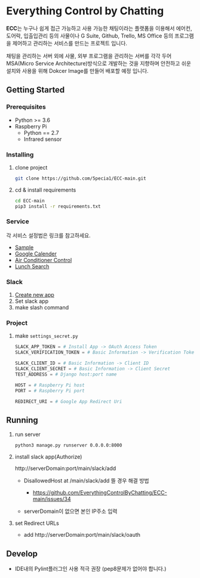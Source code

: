 # Everything Control by Chatting

<!-- ## 서문 -->
**ECC**는 누구나 쉽게 접근 가능하고 사용 가능한 채팅이라는 플랫폼을 이용해서 에어컨, 도어락, 입출입관리 등의 사물이나 G Suite, Github, Trello, MS Office 등의 프로그램을 제어하고 관리하는 서비스를 만드는 프로젝트 입니다. 

채팅을 관리하는 서버 외에 사물, 외부 프로그램을 관리하는 서버를 각각 두어 MSA(Micro Service Architecture)방식으로 개발하는 것을 지향하며 안전하고 쉬운 설치와 사용을 위해 Dokcer Image를 만들어 배포할 예정 입니다.


## Getting Started

### Prerequisites

* Python >= 3.6
* Raspberry Pi
  - Python == 2.7
  - Infrared sensor

### Installing

1. clone project
    ```bash
    git clone https://github.com/5pecia1/ECC-main.git
    ```
2. cd & install requirements
    ```bash
    cd ECC-main
    pip3 install -r requirements.txt
    ```

### Service 

각 서비스 설정법은 링크를 참고하세요.

* [Sample](https://github.com/5pecia1/ECC-main/tree/master/sample/README.md)
* [Google Calender](https://github.com/5pecia1/ECC-main/blob/master/calendar_service/README.md)
* [Air Conditioner Control](https://github.com/5pecia1/ECC-main/tree/master/iot_service/README.md)
* [Lunch Search](https://github.com/5pecia1/ECC-main/blob/master/chat_service/README.md)

### Slack 

1. [Create new app](https://api.slack.com/apps)
2. Set slack app
3. make slash command

### Project 

1. make `settings_secret.py`
    ```python
    SLACK_APP_TOKEN = # Install App -> OAuth Access Token
    SLACK_VERIFICATION_TOKEN = # Basic Information -> Verification Token
    
    SLACK_CLIENT_ID = # Basic Information -> Client ID
    SLACK_CLIENT_SECRET = # Basic Information -> Client Secret
    TEST_ADDRESS = # Django host:port name
    
    HOST = # Raspberry Pi host
    PORT = # Raspberry Pi port
    
    REDIRECT_URI = # Google App Redirect Uri
    ```

## Running

1. run server
    ```bash
    python3 manage.py runserver 0.0.0.0:8000
    ```
2. install slack app(Authorize)
    
    http://serverDomain:port/main/slack/add

    * DisallowedHost at /main/slack/add 뜰 경우 해결 방법
      - https://github.com/EverythingControlByChatting/ECC-main/issues/34

    * serverDomain이 없으면 본인 IP주소 입력

3. set Redirect URLs
   -  add http://serverDomain:port/main/slack/oauth

## Develop

* IDE내의 Pylint플러그인 사용 적극 권장 (pep8문제가 없어야 합니다.)